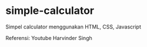 # simple-calculator
Simpel calculator menggunakan HTML, CSS, Javascript

Referensi: Youtube Harvinder Singh

